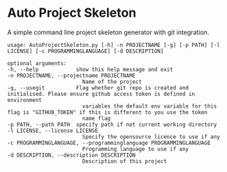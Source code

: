 # Auto Project Skeleton

A simple command line project skeleton generator with git integration.

    usage: AutoProjectSkeleton.py [-h] -n PROJECTNAME [-g] [-p PATH] [-l LICENSE] [-c PROGRAMMINGLANGUAGE] [-d DESCRIPTION]

    optional arguments:
    -h, --help            show this help message and exit
    -n PROJECTNAME, --projectname PROJECTNAME
                            Name of the project
    -g, --usegit          Flag whether git repo is created and initialised. Please ensure github access token is defined in environment
                            variables the default env variable for this flag is "GITHUB_TOKEN" if this is different to you use the token
                            name flag
    -p PATH, --path PATH  specify path if not current working directory
    -l LICENSE, --license LICENSE
                            Specify the opensource licence to use if any
    -c PROGRAMMINGLANGUAGE, --programminglanguage PROGRAMMINGLANGUAGE
                            Programming language to use if any
    -d DESCRIPTION, --description DESCRIPTION
                            Description of this project
